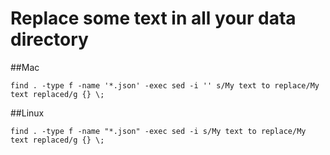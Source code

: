 # Replace some text in all your data directory

##Mac

```
find . -type f -name '*.json' -exec sed -i '' s/My text to replace/My text replaced/g {} \;
```

##Linux

```
find . -type f -name "*.json" -exec sed -i s/My text to replace/My text replaced/g {} \;
```
